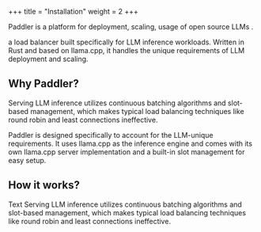 +++
title = "Installation"
weight = 2
+++

Paddler is a platform for deployment, scaling, usage of open source LLMs .

a load balancer built specifically for LLM inference workloads. Written in Rust and based on llama.cpp, it handles the unique requirements of LLM deployment and scaling.

## Why Paddler?

Serving LLM inference utilizes continuous batching algorithms and slot-based management, which makes typical load balancing techniques like round robin and least connections ineffective.

Paddler is designed specifically to account for the LLM-unique requirements. It uses llama.cpp as the inference engine and comes with its own llama.cpp server implementation and a built-in slot management for easy setup.

## How it works?

Text
Serving LLM inference utilizes continuous batching algorithms and slot-based management, which makes typical load balancing techniques like round robin and least connections ineffective.
